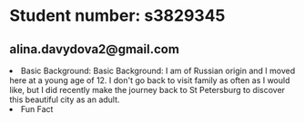   
<html>
  <body>
    <h1><b> Student number: s3829345 </b></h1>
    <h2> alina.davydova2@gmail.com </h2>
 <li>Basic Background: Basic Background: I am of Russian origin and I moved here at a young age of 12. I don't go back to visit family as often as I would like, but I did recently make the journey back to St Petersburg to discover this beautiful city as an adult. </l>
  
   <li> Fun Fact</li>
    
      
 
 
 </body>
</html>

